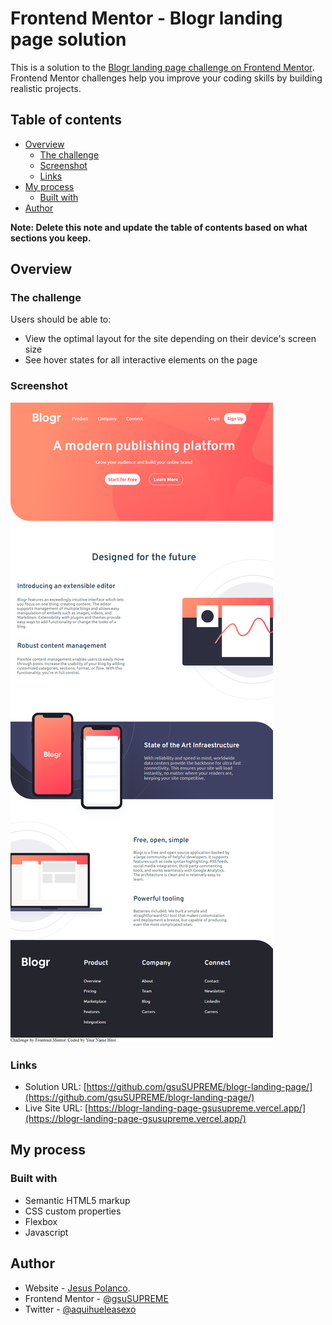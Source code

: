 # Frontend Mentor - Blogr landing page solution

This is a solution to the [Blogr landing page challenge on Frontend Mentor](https://www.frontendmentor.io/challenges/blogr-landing-page-EX2RLAApP). Frontend Mentor challenges help you improve your coding skills by building realistic projects. 

## Table of contents

- [Overview](#overview)
  - [The challenge](#the-challenge)
  - [Screenshot](#screenshot)
  - [Links](#links)
- [My process](#my-process)
  - [Built with](#built-with)
- [Author](#author)

**Note: Delete this note and update the table of contents based on what sections you keep.**

## Overview

### The challenge

Users should be able to:

- View the optimal layout for the site depending on their device's screen size
- See hover states for all interactive elements on the page

### Screenshot

![screenshot](./screenshot.png)

### Links

- Solution URL: [https://github.com/gsuSUPREME/blogr-landing-page/](https://github.com/gsuSUPREME/blogr-landing-page/)
- Live Site URL: [https://blogr-landing-page-gsusupreme.vercel.app/](https://blogr-landing-page-gsusupreme.vercel.app/)

## My process

### Built with

- Semantic HTML5 markup
- CSS custom properties
- Flexbox
- Javascript


## Author

- Website - [Jesus Polanco](https://gsusupreme.github.io/portfolio-xd).
- Frontend Mentor - [@gsuSUPREME](https://www.frontendmentor.io/profile/gsuSUPREME)
- Twitter - [@aquihueleasexo](https://www.twitter.com/aquihueleasexo)
